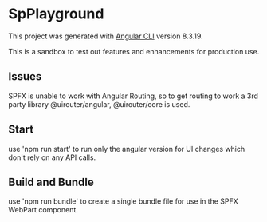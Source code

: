 # SpPlayground

This project was generated with [Angular CLI](https://github.com/angular/angular-cli) version 8.3.19.

This is a sandbox to test out features and enhancements for production use.

## Issues

SPFX is unable to work with Angular Routing, so to get routing to work a 3rd party library @uirouter/angular, @uirouter/core is used.

## Start

use 'npm run start' to run only the angular version for UI changes which don't rely on any API calls.

## Build and Bundle

use 'npm run bundle' to create a single bundle file for use in the SPFX WebPart component.

